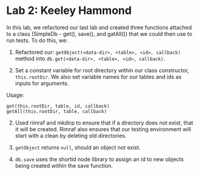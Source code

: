 # Lab 2: Keeley Hammond

In this lab, we refactored our last lab and created three functions attached to a class (SimpleDb - get(), save(), and gatAll()) that we could then use to run tests. To do this, we:

1. Refactored our: `getObject(<data-dir>, <table>, <id>, callback)` method into `db.get(<data-dir>, <table>, <id>, callback)`.

2. Set a constant variable for root directory within our class constructor, `this.rootDir`. We also set variable names for our tables and ids as inputs for arguments.

Usage:

```
get(this.rootDir, table, id, callback)
getAll(this.rootDir, table, callback)
```

2. Used rimraf and mkdirp to ensure that if a directory does not exist, that it will be created. Rimraf also ensures that our testing environment will start with a clean by deleting old directories.

3. `getObject` returns `null`, should an object not exist.

4. `db.save` uses the shortid node library to assign an id to new objects being created within the save function.